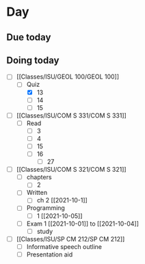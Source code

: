 

# Day 

## Due today


## Doing today
- [ ] [[Classes/ISU/GEOL 100/GEOL 100]]
	- [ ] Quiz
		- [x] 13
		- [ ] 14
		- [ ] 15
- [ ] [[Classes/ISU/COM S 331/COM S 331]]
	- [ ] Read
		- [ ] 3
		- [ ] 4
		- [ ] 15
		- [ ] 16
			- [ ] 27
- [ ]  [[Classes/ISU/COM S 321/COM S 321]]
	- [ ]  chapters
		- [ ]  2
	- [ ]  Written
		- [ ]  ch 2 [[2021-10-1]]
	- [ ]  Programming
		- [ ]  1 [[2021-10-05]]
	- [ ]  Exam 1 [[2021-10-01]] to [[2021-10-04]]
		- [ ]  study
- [ ] [[Classes/ISU/SP CM 212/SP CM 212]]
	- [ ] Informative speech outline
	- [ ] Presentation aid
